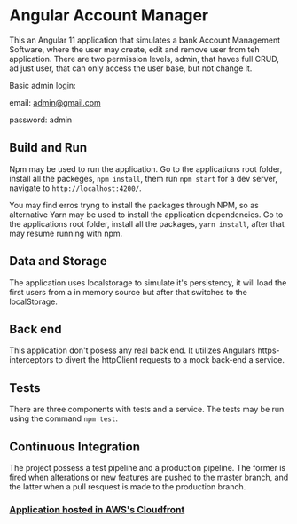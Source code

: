 # Angular Account Manager

This an Angular 11 application that simulates a bank Account Management Software, where the user may create, edit and remove user from teh application. There are two permission levels, admin, that haves full CRUD, ad just user, that can only access the user base, but not change it.

Basic admin login:

email: admin@gmail.com

password: admin

## Build and Run

Npm may be used to run the application. Go to the applications root folder, install all the packeges, `npm install`, them run `npm start` for a dev server, navigate to `http://localhost:4200/`.

You may find erros tryng to install the packages through NPM, so as alternative Yarn may be used to install the application dependencies. Go to the applications root folder, install all the packages, `yarn install`, after that may resume running with npm.

## Data and Storage

The application uses localstorage to simulate it's persistency, it will load the first users from a in memory source but after that switches to the localStorage.

## Back end

This application don't posess any real back end. It utilizes Angulars https-interceptors to divert the httpClient requests to a mock back-end a service.

## Tests

There are three components with tests and a service. The tests may be run using the command `npm test`.

## Continuous Integration

The project possess a test pipeline and a production pipeline. The former is fired when alterations or new features are pushed to the master branch, and the latter when a pull resquest is made to the production branch.

### [Application hosted in AWS's Cloudfront](http://d1g0vnmx98hbk2.cloudfront.net/)


